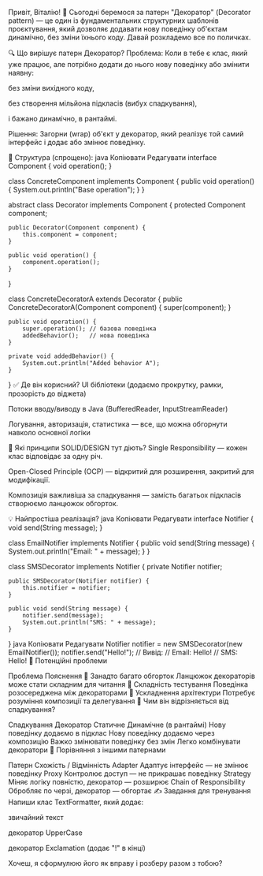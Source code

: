 Привіт, Віталію! 🔧 Сьогодні беремося за патерн "Декоратор" (Decorator pattern) — це один із фундаментальних структурних шаблонів проєктування, який дозволяє додавати нову поведінку об'єктам динамічно, без зміни їхнього коду. Давай розкладемо все по поличках.

🔍 Що вирішує патерн Декоратор?
Проблема:
Коли в тебе є клас, який уже працює, але потрібно додати до нього нову поведінку або змінити наявну:

без зміни вихідного коду,

без створення мільйона підкласів (вибух спадкування),

і бажано динамічно, в рантаймі.

Рішення:
Загорни (wrap) об'єкт у декоратор, який реалізує той самий інтерфейс і додає або змінює поведінку.

🧱 Структура (спрощено):
java
Копіювати
Редагувати
interface Component {
void operation();
}

class ConcreteComponent implements Component {
public void operation() {
System.out.println("Base operation");
}
}

abstract class Decorator implements Component {
protected Component component;

    public Decorator(Component component) {
        this.component = component;
    }
    
    public void operation() {
        component.operation();
    }
}

class ConcreteDecoratorA extends Decorator {
public ConcreteDecoratorA(Component component) {
super(component);
}

    public void operation() {
        super.operation(); // базова поведінка
        addedBehavior();   // нова поведінка
    }
    
    private void addedBehavior() {
        System.out.println("Added behavior A");
    }
}
✅ Де він корисний?
UI бібліотеки (додаємо прокрутку, рамки, прозорість до віджета)

Потоки вводу/виводу в Java (BufferedReader, InputStreamReader)

Логування, авторизація, статистика — все, що можна обгорнути навколо основної логіки

🧠 Які принципи SOLID/DESIGN тут діють?
Single Responsibility — кожен клас відповідає за одну річ.

Open-Closed Principle (OCP) — відкритий для розширення, закритий для модифікації.

Композиція важливіша за спадкування — замість багатьох підкласів створюємо ланцюжок обгорток.

💡 Найпростіша реалізація?
java
Копіювати
Редагувати
interface Notifier {
void send(String message);
}

class EmailNotifier implements Notifier {
public void send(String message) {
System.out.println("Email: " + message);
}
}

class SMSDecorator implements Notifier {
private Notifier notifier;

    public SMSDecorator(Notifier notifier) {
        this.notifier = notifier;
    }

    public void send(String message) {
        notifier.send(message);
        System.out.println("SMS: " + message);
    }
}
java
Копіювати
Редагувати
Notifier notifier = new SMSDecorator(new EmailNotifier());
notifier.send("Hello!");
// Вивід:
// Email: Hello!
// SMS: Hello!
🛑 Потенційні проблеми

Проблема	Пояснення
🔁 Занадто багато обгорток	Ланцюжок декораторів може стати складним для читання
🧪 Складність тестування	Поведінка розосереджена між декораторами
🧠 Ускладнення архітектури	Потребує розуміння композиції та делегування
🧩 Чим він відрізняється від спадкування?

Спадкування	Декоратор
Статичне	Динамічне (в рантаймі)
Нову поведінку додаємо в підклас	Нову поведінку додаємо через композицію
Важко змінювати поведінку без змін	Легко комбінувати декоратори
📎 Порівняння з іншими патернами

Патерн	Схожість / Відмінність
Adapter	Адаптує інтерфейс — не змінює поведінку
Proxy	Контролює доступ — не прикрашає поведінку
Strategy	Міняє логіку повністю, декоратор — розширює
Chain of Responsibility	Обробляє по черзі, декоратор — обгортає
✍️ Завдання для тренування
Напиши клас TextFormatter, який додає:

звичайний текст

декоратор UpperCase

декоратор Exclamation (додає "!" в кінці)

Хочеш, я сформулюю його як вправу і розберу разом з тобою?








